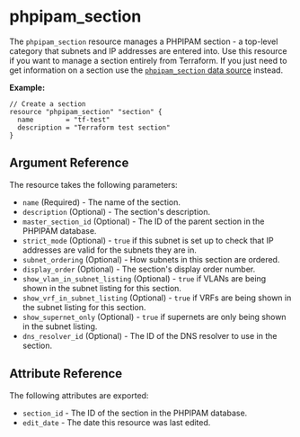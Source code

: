 # phpipam_section

The `phpipam_section` resource manages a PHPIPAM section - a top-level category
that subnets and IP addresses are entered into. Use this resource if you want to
manage a section entirely from Terraform. If you just need to get information on
a section use the [`phpipam_section` data source](../data-sources/section.md)
instead.

**Example:**

```hcl
// Create a section
resource "phpipam_section" "section" {
  name        = "tf-test"
  description = "Terraform test section"
}
```

## Argument Reference

The resource takes the following parameters:

- `name` (Required) - The name of the section.
- `description` (Optional) - The section's description.
- `master_section_id` (Optional) - The ID of the parent section in the PHPIPAM
  database.
- `strict_mode` (Optional) - `true` if this subnet is set up to check that IP
  addresses are valid for the subnets they are in.
- `subnet_ordering` (Optional) - How subnets in this section are ordered.
- `display_order` (Optional) - The section's display order number.
- `show_vlan_in_subnet_listing` (Optional) - `true` if VLANs are being shown in
  the subnet listing for this section.
- `show_vrf_in_subnet_listing` (Optional) - `true` if VRFs are being shown in
  the subnet listing for this section.
- `show_supernet_only` (Optional) - `true` if supernets are only being shown in
  the subnet listing.
- `dns_resolver_id` (Optional) - The ID of the DNS resolver to use in the
  section.

## Attribute Reference

The following attributes are exported:

- `section_id` - The ID of the section in the PHPIPAM database.
- `edit_date` - The date this resource was last edited.
